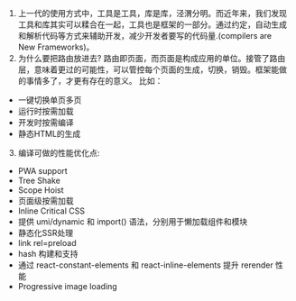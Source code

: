 1. 上一代的使用方式中，工具是工具，库是库，泾渭分明。而近年来，我们发现工具和库其实可以糅合在一起，工具也是框架的一部分。通过约定，自动生成和解析代码等方式来辅助开发，减少开发者要写的代码量.(compilers are New Frameworks)。
2. 为什么要把路由放进去?
路由即页面，而页面是构成应用的单位。接管了路由层，意味着更过的可能性，可以管控每个页面的生成，切换，销毁。框架能做的事情多了，才更有存在的意义。
比如：
* 一键切换单页多页
* 运行时按需加载
* 开发时按需编译
* 静态HTML的生成

3. 编译可做的性能优化点:
* PWA support
* Tree Shake
* Scope Hoist
* 页面级按需加载
* Inline Critical CSS
* 提供 umi/dynamic 和 import() 语法，分别用于懒加载组件和模块
* 静态化SSR处理
* link rel=preload
* hash 构建和支持
* 通过 react-constant-elements 和 react-inline-elements 提升 rerender 性能
* Progressive image loading

